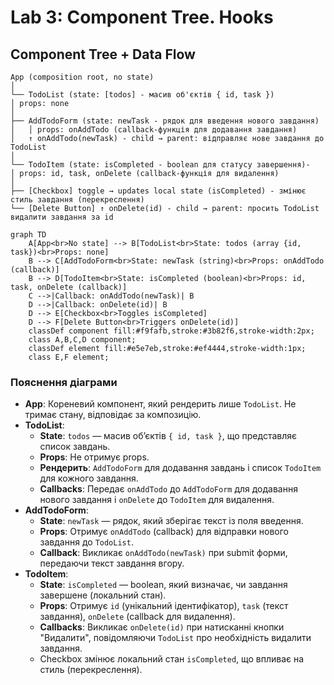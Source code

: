 # Lab 3: Component Tree. Hooks

## Component Tree + Data Flow
`````
App (composition root, no state)
│
└── TodoList (state: [todos] - масив об'єктів { id, task })
│ props: none
│
├── AddTodoForm (state: newTask - рядок для введення нового завдання)
│   │ props: onAddTodo (callback-функція для додавання завдання)
│   ↑ onAddTodo(newTask) - child → parent: відправляє нове завдання до TodoList
│
└── TodoItem (state: isCompleted - boolean для статусу завершення)-
│ props: id, task, onDelete (callback-функція для видалення)
│
├── [Checkbox] toggle → updates local state (isCompleted) - змінює стиль завдання (перекреслення)
└── [Delete Button] ↑ onDelete(id) - child → parent: просить TodoList видалити завдання за id
`````

```mermaid
graph TD
    A[App<br>No state] --> B[TodoList<br>State: todos (array {id, task})<br>Props: none]
    B --> C[AddTodoForm<br>State: newTask (string)<br>Props: onAddTodo (callback)]
    B --> D[TodoItem<br>State: isCompleted (boolean)<br>Props: id, task, onDelete (callback)]
    C -->|Callback: onAddTodo(newTask)| B
    D -->|Callback: onDelete(id)| B
    D --> E[Checkbox<br>Toggles isCompleted]
    D --> F[Delete Button<br>Triggers onDelete(id)]
    classDef component fill:#f9fafb,stroke:#3b82f6,stroke-width:2px;
    class A,B,C,D component;
    classDef element fill:#e5e7eb,stroke:#ef4444,stroke-width:1px;
    class E,F element;
```

### Пояснення діаграми
- **App**: Кореневий компонент, який рендерить лише `TodoList`. Не тримає стану, відповідає за композицію.
- **TodoList**:
  - **State**: `todos` — масив об’єктів `{ id, task }`, що представляє список завдань.
  - **Props**: Не отримує props.
  - **Рендерить**: `AddTodoForm` для додавання завдань і список `TodoItem` для кожного завдання.
  - **Callbacks**: Передає `onAddTodo` до `AddTodoForm` для додавання нового завдання і `onDelete` до `TodoItem` для видалення.
- **AddTodoForm**:
  - **State**: `newTask` — рядок, який зберігає текст із поля введення.
  - **Props**: Отримує `onAddTodo` (callback) для відправки нового завдання до `TodoList`.
  - **Callback**: Викликає `onAddTodo(newTask)` при submit форми, передаючи текст завдання вгору.
- **TodoItem**:
  - **State**: `isCompleted` — boolean, який визначає, чи завдання завершене (локальний стан).
  - **Props**: Отримує `id` (унікальний ідентифікатор), `task` (текст завдання), `onDelete` (callback для видалення).
  - **Callbacks**: Викликає `onDelete(id)` при натисканні кнопки "Видалити", повідомляючи `TodoList` про необхідність видалити завдання.
  - Checkbox змінює локальний стан `isCompleted`, що впливає на стиль (перекреслення).